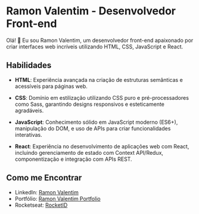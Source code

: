 # Ramon Valentim - Desenvolvedor Front-end

Olá! 👋 Eu sou Ramon Valentim, um desenvolvedor front-end apaixonado por criar interfaces web incríveis utilizando HTML, CSS, JavaScript e React.

## Habilidades

- **HTML**: Experiência avançada na criação de estruturas semânticas e acessíveis para páginas web.
  
- **CSS**: Domínio em estilização utilizando CSS puro e pré-processadores como Sass, garantindo designs responsivos e esteticamente agradáveis.
  
- **JavaScript**: Conhecimento sólido em JavaScript moderno (ES6+), manipulação do DOM, e uso de APIs para criar funcionalidades interativas.
  
- **React**: Experiência no desenvolvimento de aplicações web com React, incluindo gerenciamento de estado com Context API/Redux, componentização e integração com APIs REST.

## Como me Encontrar

- LinkedIn: [Ramon Valentim ](https://www.linkedin.com/in/ramon-valentim-3435541a8/)
- Portfólio: [Ramon Valentim Portfolio](https://portfolio-nine-neon-58.vercel.app/)
- Rocketseat: [RocketID](https://app.rocketseat.com.br/rocketid/ramon-valentim-da-silva-08422)
